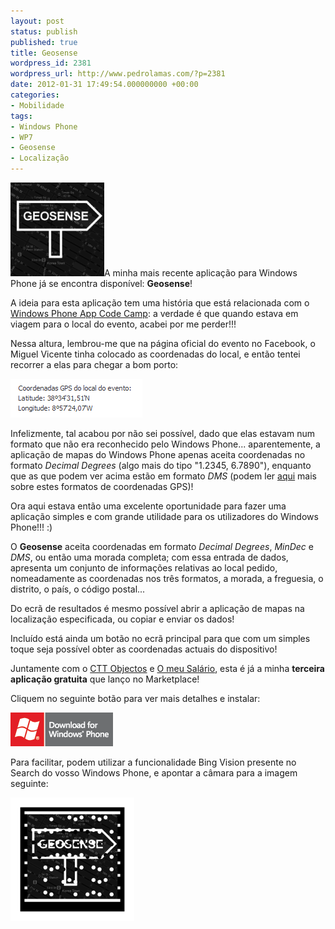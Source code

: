 ```yaml
---
layout: post
status: publish
published: true
title: Geosense
wordpress_id: 2381
wordpress_url: http://www.pedrolamas.com/?p=2381
date: 2012-01-31 17:49:54.000000000 +00:00
categories:
- Mobilidade
tags:
- Windows Phone
- WP7
- Geosense
- Localização
---
```

![](/wp-content/uploads/2012/01/Geosense.png "Geosense")A minha mais recente aplicação para Windows Phone já se encontra disponível: **Geosense**!

A ideia para esta aplicação tem uma história que está relacionada com o [Windows Phone App Code Camp](/2011/12/22/rescaldo-do-windows-phone-app-code-camp/): a verdade é que quando estava em viagem para o local do evento, acabei por me perder!!!

Nessa altura, lembrou-me que na página oficial do evento no Facebook, o Miguel Vicente tinha colocado as coordenadas do local, e então tentei recorrer a elas para chegar a bom porto:

![](/wp-content/uploads/2012/01/Coordenadas-GPS-do-Windows-Phone-App-Code-Camp.png "Coordenadas GPS do Windows Phone App Code Camp")

Infelizmente, tal acabou por não sei possível, dado que elas estavam num formato que não era reconhecido pelo Windows Phone... aparentemente, a aplicação de mapas do Windows Phone apenas aceita coordenadas no formato *Decimal Degrees* (algo mais do tipo "1.2345, 6.7890"), enquanto que as que podem ver acima estão em formato *DMS* (podem ler [aqui](http://en.wikipedia.org/wiki/Geographic_coordinate_conversion) mais sobre estes formatos de coordenadas GPS)!

Ora aqui estava então uma excelente oportunidade para fazer uma aplicação simples e com grande utilidade para os utilizadores do Windows Phone!!! :)

O **Geosense** aceita coordenadas em formato *Decimal Degrees*, *MinDec* e *DMS*, ou então uma morada completa; com essa entrada de dados, apresenta um conjunto de informações relativas ao local pedido, nomeadamente as coordenadas nos três formatos, a morada, a freguesia, o distrito, o país, o código postal...

Do ecrã de resultados é mesmo possível abrir a aplicação de mapas na localização especificada, ou copiar e enviar os dados!

Incluído está ainda um botão no ecrã principal para que com um simples toque seja possível obter as coordenadas actuais do dispositivo!

Juntamente com o [CTT Objectos](/tag/ctt-objectos/) e [O meu Salário](/tag/o-meu-salario/), esta é já a minha **terceira aplicação gratuita** que lanço no Marketplace!

Cliquem no seguinte botão para ver mais detalhes e instalar:

[![](/wp-content/uploads/2011/10/Download-EN-Med.png "Geosense")](http://windowsphone.com/s?appid=7ca9cfea-1b92-4ca4-8559-269936d5361e)

Para facilitar, podem utilizar a funcionalidade Bing Vision presente no Search do vosso Windows Phone, e apontar a câmara para a imagem seguinte:

![](/wp-content/uploads/2012/01/Geosense-Tag.png "Geosense Tag")
